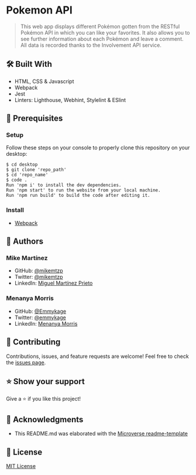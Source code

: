 # Pokemon API
> This web app displays different Pokémon gotten from the RESTful Pokémon API in which you can like your favorites. It also allows you to see further information about each Pokémon and leave a comment. All data is recorded thanks to the Involvement API service.

## 🛠️ Built With

- HTML, CSS & Javascript
- Webpack
- Jest
- Linters: Lighthouse, Webhint, Stylelint & ESlint

## 🧮 Prerequisites

### Setup

Follow these steps on your console to properly clone this repository on your desktop:

```
$ cd desktop
$ git clone 'repo_path'
$ cd 'repo_name'
$ code . 
Run 'npm i' to install the dev dependencies.
Run 'npm start' to run the website from your local machine.
Run 'npm run build' to build the code after editing it.
```

### Install

- [Webpack](https://webpack.js.org/guides/getting-started/)

## 👤 Authors

### Mike Martínez

- GitHub: [@mikemtzp](https://github.com/mikemtzp)
- Twitter: [@mikemtzp](https://twitter.com/mikemtzp)
- LinkedIn: [Miguel Martínez Prieto](https://www.linkedin.com/in/miguel-mart%C3%ADnez-prieto-a42406166/)

### Menanya Morris
- GitHub: [@Emmykage](https://github.com/Emmykage)
- Twitter: [@emmykage](https://twitter.com/emmykage)
- LinkedIn: [Menanya Morris](https://www.linkedin.com/in/morris-menanya-a51985104/)

## 🤝 Contributing

Contributions, issues, and feature requests are welcome!
Feel free to check the [issues page](https://github.com/mikemtzp/PokemonAPI/issues).

## ⭐️ Show your support

Give a ⭐️ if you like this project!

## 🥇 Acknowledgments

- This README.md was elaborated with the [Microverse readme-template](https://github.com/microverseinc/readme-template)

## 📝 License

[MIT License](https://github.com/mikemtzp/PokemonAPI/blob/master/MIT.md)
